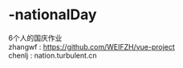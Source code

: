 # -nationalDay
6个人的国庆作业    
zhangwf : https://github.com/WEIFZH/vue-project    
chenlj  : nation.turbulent.cn
